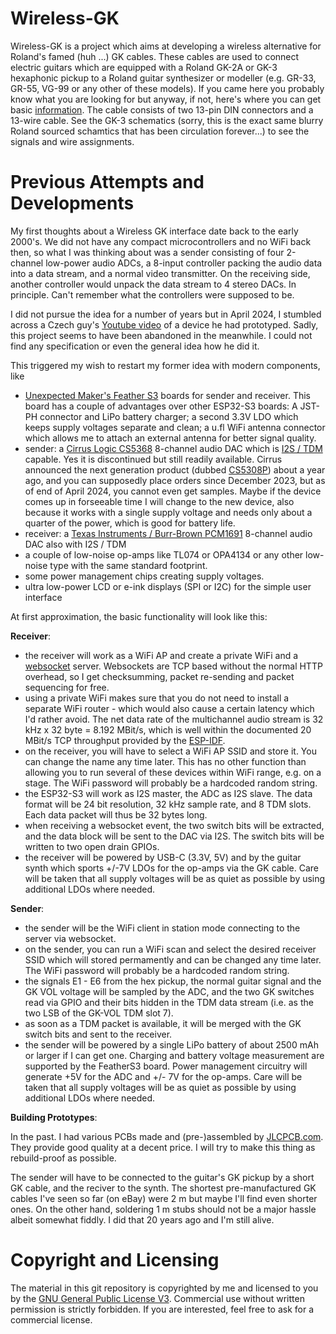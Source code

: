 # Wireless-GK

Wireless-GK is a project which aims at developing a wireless alternative for Roland's famed (huh ...) GK cables. These cables are used to connect electric guitars which are equipped with a Roland GK-2A or GK-3 hexaphonic pickup to a Roland guitar synthesizer or modeller (e.g. GR-33, GR-55, VG-99 or any other of these models).  If you came here you probably know what you are looking for but anyway, if not, here's where you can get basic [information](https://en.wikipedia.org/wiki/Guitar_synthesizer#Roland_GK_interface). The cable consists of two 13-pin DIN connectors and a 13-wire cable. See the GK-3 schematics (sorry, this is the exact same blurry Roland sourced schamtics that has been circulation forever...) to see the signals and wire assignments. 

# Previous Attempts and Developments

My first thoughts about a Wireless GK interface date back to the early 2000's. We did not have any compact microcontrollers and no WiFi back then, so what I was thinking about was a sender consisting of four 2-channel low-power audio ADCs, a 8-input controller packing the audio data into a data  stream, and a normal video transmitter.  On the receiving side, another controller would unpack the data stream to 4 stereo DACs. In principle.  Can't remember what the controllers were supposed to be.  

I did not pursue the idea for a number of years but in April 2024, I stumbled across a Czech guy's [Youtube video](https://www.youtube.com/watch?v=Ek9ydo4c_C4) of a device he had prototyped. Sadly, this project seems to have been abandoned in the meanwhile. I could not find any specification or even the general idea how he did it. 

This triggered my wish to restart my former idea with modern components, like 

  * [Unexpected Maker's Feather S3](https://esp32s3.com/feathers3.html) boards for sender and receiver. This board has a couple of advantages over other ESP32-S3 boards: A JST-PH connector and LiPo battery charger; a second 3.3V LDO which keeps supply voltages separate and clean; a u.fl WiFi antenna connector which allows me to attach an external antenna for better signal quality. 
  * sender: a [Cirrus Logic CS5368](https://www.cirrus.com/products/cs5364-66-68/) 8-channel audio DAC which is [I2S / TDM](https://en.wikipedia.org/wiki/I%C2%B2S) capable. Yes it is discontinued but still readily available. Cirrus announced the next generation product (dubbed [CS5308P](https://www.cirrus.com/products/cs5308p/)) about a year ago, and you can supposedly place orders since December 2023, but as of end of April 2024, you cannot even get samples. Maybe if the device comes up in forseeable time I will change to the new device, also because it works with a single supply voltage and needs only about a quarter of the power, which is good for battery life. 
  * receiver: a [Texas Instruments / Burr-Brown PCM1691](https://www.ti.com/product/de-de/PCM1681-Q1) 8-channel audio DAC also with I2S / TDM
  * a couple of low-noise op-amps like TL074 or OPA4134 or any other low-noise type with the same standard footprint.
  * some power management chips creating supply voltages.
  * ultra low-power LCD or e-ink displays (SPI or I2C) for the simple user interface 

At first approximation, the basic functionality will look like this: 

**Receiver**: 

  * the receiver will work as a WiFi AP and create a private WiFi and a [websocket](https://en.wikipedia.org/wiki/WebSocket) server. Websockets are TCP based without the normal HTTP overhead, so I get checksumming, packet re-sending and packet sequencing for free. 
  * using a private WiFi makes sure that you do not need to install a separate WiFi router - which would also cause a certain latency which I'd rather avoid. The net data rate of the multichannel audio stream is 32 kHz x 32 byte = 8.192 MBit/s, which is well within the documented 20 MBit/s TCP throughput provided by the [ESP-IDF](https://docs.espressif.com/projects/esp-idf/en/v5.2.1/esp32s3/api-guides/wifi.html). 
  * on the receiver, you will have to select a WiFi AP SSID and store it. You can change the name any time later. This has no other function than allowing you to run several of these devices within WiFi range, e.g. on a stage. The WiFi password will probably be a hardcoded random string. 
  * the ESP32-S3 will work as I2S master, the ADC as I2S slave. The data format will be 24 bit resolution, 32 kHz sample rate, and 8 TDM slots. Each data packet will thus be 32 bytes long. 
  * when receiving a websocket event, the two switch bits will be extracted, and the data block will be sent to the DAC via I2S. The switch bits will be written to two open drain GPIOs. 
  * the receiver will be powered by USB-C (3.3V, 5V) and by the guitar synth which sports +/-7V LDOs for the op-amps via the GK cable. Care will be taken that all supply voltages will be as quiet as possible by using additional LDOs where needed.


**Sender**: 

  * the sender will be the WiFi client in station mode connecting to the server via websocket. 
  * on the sender, you can run a WiFi scan and select the desired receiver SSID which will stored permamently and can be changed any time later. The WiFi password will probably be a hardcoded random string. 
  * the signals E1 - E6 from the hex pickup, the normal guitar signal and the GK VOL voltage will be sampled by the ADC, and the two GK switches read via GPIO and their bits hidden in the TDM data stream (i.e. as the two LSB of the GK-VOL TDM slot 7). 
  * as soon as a TDM packet is available, it will be merged with the GK switch bits and sent to the receiver. 
  * the sender will be powered by a single LiPo battery of about 2500 mAh or larger if I can get one. Charging and battery voltage measurement are supported by the FeatherS3 board.  Power management circuitry will generate +5V for the ADC and +/- 7V for the op-amps. Care will be taken that all supply voltages will be as quiet as possible by using additional LDOs where needed.


**Building Prototypes**:

In the past. I had various PCBs made and (pre-)assembled by [JLCPCB.com](https://jlcpcb.com/). They provide good quality at a decent price.  I will try to make this thing as rebuild-proof as possible. 

The sender will have to be connected to the guitar's GK pickup by a short GK cable, and the reciver to the synth. The shortest pre-manufactured GK cables I've seen so far (on eBay) were 2 m but maybe I'll find even shorter ones. On the other hand, soldering 1 m stubs should not be a major hassle albeit somewhat fiddly. I did that 20 years ago and I'm still alive. 



# Copyright and Licensing

The material in this git repository is copyrighted by me and licensed to you by the [GNU General Public License V3](https://www.gnu.org/licenses/gpl-3.0.en.html). Commercial use without written permission is strictly forbidden. If you are interested, feel free to ask for a commercial license. 



